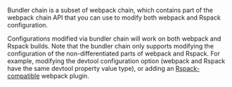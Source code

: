 Bundler chain is a subset of webpack chain, which contains part of the webpack chain API that you can use to modify both webpack and Rspack configuration.

Configurations modified via bundler chain will work on both webpack and Rspack builds. Note that the bundler chain only supports modifying the configuration of the non-differentiated parts of webpack and Rspack. For example, modifying the devtool configuration option (webpack and Rspack have the same devtool property value type), or adding an [Rspack-compatible](https://rspack.dev/guide/compatibility/plugin) webpack plugin.
